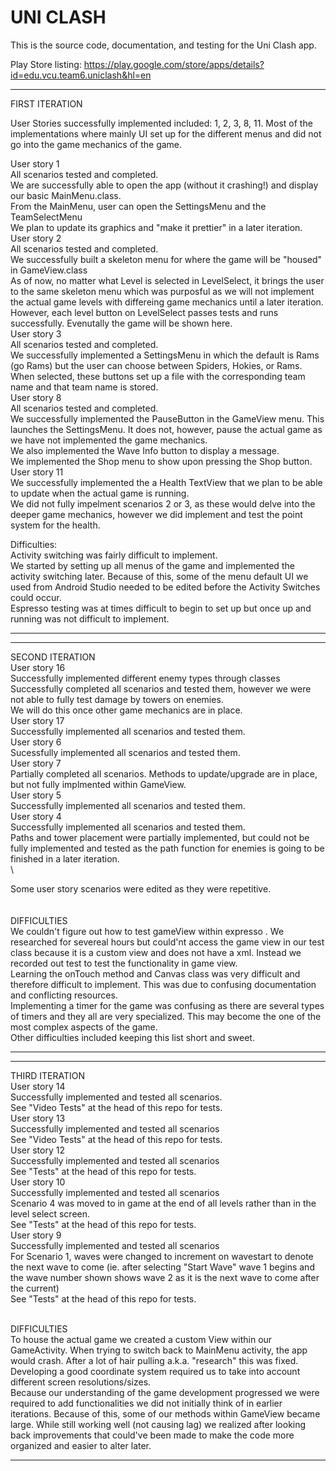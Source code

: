 # UNI CLASH

This is the source code, documentation, and testing for the Uni Clash app.

Play Store listing: https://play.google.com/store/apps/details?id=edu.vcu.team6.uniclash&hl=en

***************
FIRST ITERATION

User Stories successfully implemented included: 1, 2, 3, 8, 11. Most of the implementations where mainly UI set up for the different menus and did not go into the game mechanics of the game. 

User story 1 \
  All scenarios tested and completed.\
  We are successfully able to open the app (without it crashing!) and display our basic MainMenu.class.\
  From the MainMenu, user can open the SettingsMenu and the TeamSelectMenu\
  We plan to update its graphics and "make it prettier" in a later iteration.\
User story 2\
  All scenarios tested and completed.\
  We successfully built a skeleton menu for where the game will be "housed" in GameView.class\
  As of now, no matter what Level is selected in LevelSelect, it brings the user to the same skeleton menu which was purposful as we will not implement the actual game levels with differeing game mechanics until a later iteration. However, each level button on LevelSelect passes tests and runs successfully.
  Evenutally the game will be shown here.\
User story 3\
  All scenarios tested and completed. \
  We successfully implemented a SettingsMenu in which the default is Rams (go Rams) but the user can choose between Spiders, Hokies, or Rams.\
  When selected, these buttons set up a file with the corresponding team name and that team name is stored.\
 User story 8\
 All scenarios tested and completed.\
  We successfully implemented the PauseButton in the GameView menu. This launches the SettingsMenu. It does not, however, pause the actual game as we have not implemented the game mechanics. \
  We also implemented the Wave Info button to display a message.\
  We implemented the Shop menu to show upon pressing the Shop button.\
 User story 11\
   We successfully implemented the a Health TextView that we plan to be able to update when the actual game is running.\
   We did not fully impelment scenarios 2 or 3, as these would delve into the deeper game mechanics, however we did implement and test the point system for the health.
 
 Difficulties: \
  Activity switching was fairly difficult to implement. \
    We started by setting up all menus of the game and implemented the activity switching later. Because of this, some of the menu default UI we used from Android Studio needed to be edited before the Activity Switches could occur.\
  Espresso testing was at times difficult to begin to set up but once up and running was not difficult to implement.
  
 ******************
 
 
 ***************
SECOND ITERATION\
User story 16 \
  Successfully implemented different enemy types through classes\
  Successfully completed all scenarios and tested them, however we were not able to fully test damage by towers on enemies.\
    We will do this once other game mechanics are in place.\
User story 17 \
  Successfully implemented all scenarios and tested them.\
User story 6 \
  Sucessfully implemented all scenarios and tested them.\
User story 7 \
  Partially completed all scenarios. Methods to update/upgrade are in place, but not fully implmented within GameView.\
User story 5 \
  Successfully implemented all scenarios and tested them.\
User story 4 \
  Successfully implemented all scenarios and tested them.\
  Paths and tower placement were partially implemented, but could not be fully implemented and tested as the path function for enemies is going to be finished in a later iteration.
\
\

Some user story scenarios were edited as they were repetitive.\
\
\
DIFFICULTIES
\
We couldn't figure out how to test gameView within expresso . We researched for severeal hours but could'nt access the game view in our test class because it is a custom view and does not have a xml. Instead we recorded out test to test the functionality in game view.\
Learning the onTouch method and Canvas class was very difficult and therefore difficult to implement. This was due to confusing documentation and conflicting resources. \
Implementing a timer for the game was confusing as there are several types of timers and they all are very specialized. This may become the one of the most complex aspects of the game.\
Other difficulties included keeping this list short and sweet.
******************


 ***************
THIRD ITERATION\
User story 14\
Successfully implemented and tested all scenarios.\
See "Video Tests" at the head of this repo for tests.\
User story 13\
Successfully implemented and tested all scenarios \
See "Video Tests" at the head of this repo for tests.\
User story 12\
Successfully implemented and tested all scenarios \
See "Tests" at the head of this repo for tests.\
User story 10\
Successfully implemented and tested all scenarios \
Scenario 4 was moved to in game at the end of all levels rather than in the level select screen.\
See "Tests" at the head of this repo for tests.\
User story 9 \
Successfully implemented and tested all scenarios \
For Scenario 1, waves were changed to increment on wavestart  to denote the next wave to come (ie. after selecting "Start Wave" wave 1 begins and the wave number shown shows wave 2 as it is the next wave to come after the current)\
See "Tests" at the head of this repo for tests.


\
DIFFICULTIES
\
To house the actual game we created a custom View within our GameActivity. When trying to switch back to MainMenu activity, the app would crash. After a lot of hair pulling a.k.a. "research" this was fixed.\
Developing a good coordinate system required us to take into account different screen resolutions/sizes.\
Because our understanding of the game development progressed we were required to add functionalities we did not initially think of in earlier iterations. Because of this, some of our methods within GameView became large. While still working well (not causing lag) we realized after looking back improvements that could've been made to make the code more organized and easier to alter later. 

******************

